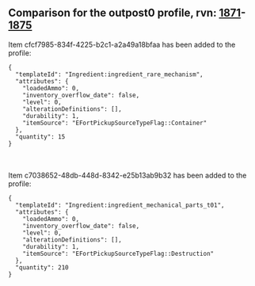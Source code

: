 ## Comparison for the outpost0 profile, rvn: [1871](https://github.com/PRO100KatYT/FortniteProfileRevisions/tree/main/profiles/outpost0/1871%20outpost0.json)-[1875](https://github.com/PRO100KatYT/FortniteProfileRevisions/tree/main/profiles/outpost0/1875%20outpost0.json)

Item cfcf7985-834f-4225-b2c1-a2a49a18bfaa has been added to the profile:

```
{
  "templateId": "Ingredient:ingredient_rare_mechanism",
  "attributes": {
    "loadedAmmo": 0,
    "inventory_overflow_date": false,
    "level": 0,
    "alterationDefinitions": [],
    "durability": 1,
    "itemSource": "EFortPickupSourceTypeFlag::Container"
  },
  "quantity": 15
}
```

<br><br>
Item c7038652-48db-448d-8342-e25b13ab9b32 has been added to the profile:

```
{
  "templateId": "Ingredient:ingredient_mechanical_parts_t01",
  "attributes": {
    "loadedAmmo": 0,
    "inventory_overflow_date": false,
    "level": 0,
    "alterationDefinitions": [],
    "durability": 1,
    "itemSource": "EFortPickupSourceTypeFlag::Destruction"
  },
  "quantity": 210
}
```

<br><br>
